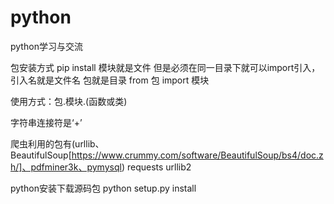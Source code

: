 # python
python学习与交流

包安装方式 pip install
模块就是文件   但是必须在同一目录下就可以import引入，引入名就是文件名
包就是目录   from 包 import 模块

使用方式：包.模块.(函数或类)

字符串连接符是‘+’

爬虫利用的包有(urllib、BeautifulSoup[https://www.crummy.com/software/BeautifulSoup/bs4/doc.zh/]、pdfminer3k、pymysql)
requests urllib2

python安装下载源码包  python setup.py install